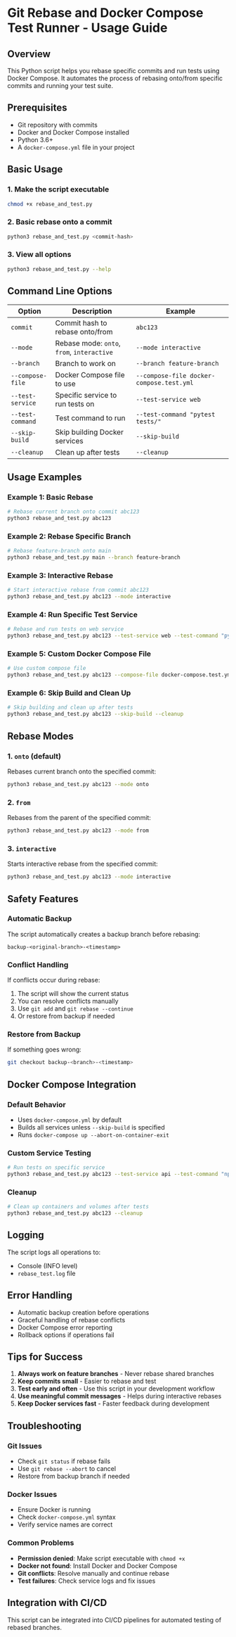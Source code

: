 # Git Rebase and Docker Compose Test Runner - Usage Guide

## Overview
This Python script helps you rebase specific commits and run tests using Docker Compose. It automates the process of rebasing onto/from specific commits and running your test suite.

## Prerequisites
- Git repository with commits
- Docker and Docker Compose installed
- Python 3.6+
- A `docker-compose.yml` file in your project

## Basic Usage

### 1. Make the script executable
```bash
chmod +x rebase_and_test.py
```

### 2. Basic rebase onto a commit
```bash
python3 rebase_and_test.py <commit-hash>
```

### 3. View all options
```bash
python3 rebase_and_test.py --help
```

## Command Line Options

| Option | Description | Example |
|--------|-------------|---------|
| `commit` | Commit hash to rebase onto/from | `abc123` |
| `--mode` | Rebase mode: `onto`, `from`, `interactive` | `--mode interactive` |
| `--branch` | Branch to work on | `--branch feature-branch` |
| `--compose-file` | Docker Compose file to use | `--compose-file docker-compose.test.yml` |
| `--test-service` | Specific service to run tests on | `--test-service web` |
| `--test-command` | Test command to run | `--test-command "pytest tests/"` |
| `--skip-build` | Skip building Docker services | `--skip-build` |
| `--cleanup` | Clean up after tests | `--cleanup` |

## Usage Examples

### Example 1: Basic Rebase
```bash
# Rebase current branch onto commit abc123
python3 rebase_and_test.py abc123
```

### Example 2: Rebase Specific Branch
```bash
# Rebase feature-branch onto main
python3 rebase_and_test.py main --branch feature-branch
```

### Example 3: Interactive Rebase
```bash
# Start interactive rebase from commit abc123
python3 rebase_and_test.py abc123 --mode interactive
```

### Example 4: Run Specific Test Service
```bash
# Rebase and run tests on web service
python3 rebase_and_test.py abc123 --test-service web --test-command "pytest tests/"
```

### Example 5: Custom Docker Compose File
```bash
# Use custom compose file
python3 rebase_and_test.py abc123 --compose-file docker-compose.test.yml
```

### Example 6: Skip Build and Clean Up
```bash
# Skip building and clean up after tests
python3 rebase_and_test.py abc123 --skip-build --cleanup
```

## Rebase Modes

### 1. `onto` (default)
Rebases current branch onto the specified commit:
```bash
python3 rebase_and_test.py abc123 --mode onto
```

### 2. `from`
Rebases from the parent of the specified commit:
```bash
python3 rebase_and_test.py abc123 --mode from
```

### 3. `interactive`
Starts interactive rebase from the specified commit:
```bash
python3 rebase_and_test.py abc123 --mode interactive
```

## Safety Features

### Automatic Backup
The script automatically creates a backup branch before rebasing:
```
backup-<original-branch>-<timestamp>
```

### Conflict Handling
If conflicts occur during rebase:
1. The script will show the current status
2. You can resolve conflicts manually
3. Use `git add` and `git rebase --continue`
4. Or restore from backup if needed

### Restore from Backup
If something goes wrong:
```bash
git checkout backup-<branch>-<timestamp>
```

## Docker Compose Integration

### Default Behavior
- Uses `docker-compose.yml` by default
- Builds all services unless `--skip-build` is specified
- Runs `docker-compose up --abort-on-container-exit`

### Custom Service Testing
```bash
# Run tests on specific service
python3 rebase_and_test.py abc123 --test-service api --test-command "npm test"
```

### Cleanup
```bash
# Clean up containers and volumes after tests
python3 rebase_and_test.py abc123 --cleanup
```

## Logging
The script logs all operations to:
- Console (INFO level)
- `rebase_test.log` file

## Error Handling
- Automatic backup creation before operations
- Graceful handling of rebase conflicts
- Docker Compose error reporting
- Rollback options if operations fail

## Tips for Success

1. **Always work on feature branches** - Never rebase shared branches
2. **Keep commits small** - Easier to rebase and test
3. **Test early and often** - Use this script in your development workflow
4. **Use meaningful commit messages** - Helps during interactive rebases
5. **Keep Docker services fast** - Faster feedback during development

## Troubleshooting

### Git Issues
- Check `git status` if rebase fails
- Use `git rebase --abort` to cancel
- Restore from backup branch if needed

### Docker Issues
- Ensure Docker is running
- Check `docker-compose.yml` syntax
- Verify service names are correct

### Common Problems
- **Permission denied**: Make script executable with `chmod +x`
- **Docker not found**: Install Docker and Docker Compose
- **Git conflicts**: Resolve manually and continue rebase
- **Test failures**: Check service logs and fix issues

## Integration with CI/CD
This script can be integrated into CI/CD pipelines for automated testing of rebased branches.